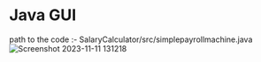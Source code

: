 # Java GUI
path to the code :- SalaryCalculator/src/simplepayrollmachine.java     
![Screenshot 2023-11-11 131218](https://github.com/Mark-Muuo/Java-GUI/assets/134997241/51a10ccb-50a7-4f64-9747-731604e6d5c4)
